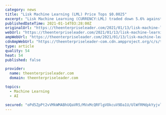 ```yaml
---
category: news
title: "Lisk Machine Learning (LML) Price Tops $0.0025"
excerpt: "Lisk Machine Learning (CURRENCY:LML) traded down 5.6% against the dollar during the one day period ending at 13:00 PM ET on January 13th. Lisk Machine Learning has a market cap of $298,765.90 and $845."
publishedDateTime: 2021-01-14T03:28:00Z
originalUrl: "https://theenterpriseleader.com/2021/01/13/lisk-machine-learning-lml-price-tops-0-0025.html"
webUrl: "https://theenterpriseleader.com/2021/01/13/lisk-machine-learning-lml-price-tops-0-0025.html"
ampWebUrl: "https://theenterpriseleader.com/2021/01/13/lisk-machine-learning-lml-price-tops-0-0025.html/amp"
cdnAmpWebUrl: "https://theenterpriseleader-com.cdn.ampproject.org/c/s/theenterpriseleader.com/2021/01/13/lisk-machine-learning-lml-price-tops-0-0025.html/amp"
type: article
quality: 54
heat: 54
published: false

provider:
  name: theenterpriseleader.com
  domain: theenterpriseleader.com

topics:
  - Machine Learning
  - AI

secured: "oPd5ZpPt2vVMkWMABhUQaVR5/MVxMcQRFlgVOkcuV9Da1U/UlWfRMdpkYyjvlDEnfQYZeibCP94LFI16RQkk5G3o7SeArur43+VDQGy4Ag5O6Ju8RvFrAWhoS4oZH+bJOomOmGb5/0PPB9DE7VTtUWm8FmI8ejwqX1WrQJ1/FLhSOMM+y8vM3xJVZHXKu3jfwtFClelJS74C/qODBfHwlokkUL21IdtEt6+QQN/cnhT/fGKBHaqLvin0/xsHT7ousuB877Lr8oiFBo6PIeNU5JJ2iZpayWyJdpMCD3HaxjedJq9+ehkchMwYH2u43wLK8v6397AzCL1+d3kqRcBALB4be7EgS8eXhuxOoFkBJ8Q=;P5Lq8M0uNJivYq6vdyGVBw=="
---
```


